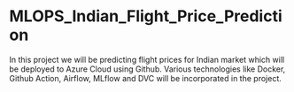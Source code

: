 # MLOPS_Indian_Flight_Price_Prediction
In this project we will be predicting flight prices for Indian market which will be deployed to Azure Cloud using Github. Various technologies like Docker, Github Action, Airflow, MLflow and DVC will be incorporated in the project. 
